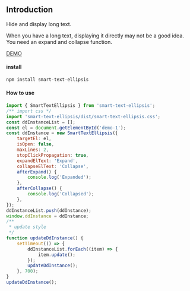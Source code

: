 ## Introduction

Hide and display long text.

When you have a long text, displaying it directly may not be a good idea. You need an expand and collapse function.

[DEMO](https://wurencaideli.github.io/smart-text-ellipsis/demo.html)

#### install

```javascript
npm install smart-text-ellipsis
```

#### How to use

```javascript
import { SmartTextEllipsis } from 'smart-text-ellipsis';
/** import css */
import 'smart-text-ellipsis/dist/smart-text-ellipsis.css';
const ddInstanceList = [];
const el = document.getElementById('demo-1');
const ddInstance = new SmartTextEllipsis({
    targetEl: el,
    isOpen: false,
    maxLines: 2,
    stopClickPropagation: true,
    expandElText: 'Expand',
    collapseElText: 'Collapse',
    afterExpand() {
        console.log('Expanded');
    },
    afterCollapse() {
        console.log('Collapsed');
    },
});
ddInstanceList.push(ddInstance);
window.ddInstance = ddInstance;
/**
 * update style
 */
function updateDdInstance() {
    setTimeout(() => {
        ddInstanceList.forEach((item) => {
            item.update();
        });
        updateDdInstance();
    }, 700);
}
updateDdInstance();
```